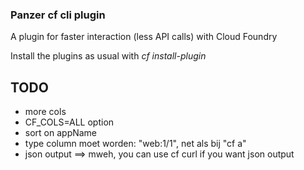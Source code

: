 ### Panzer cf cli plugin

A plugin for faster interaction (less API calls) with Cloud Foundry

Install the plugins as usual with _cf install-plugin <plugin binary>_


## TODO

* more cols
* CF_COLS=ALL option
* sort on appName
* type column moet worden: "web:1/1", net als bij "cf a"
* json output ==> mweh, you can use cf curl if you want json output
